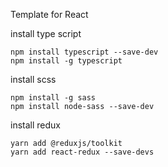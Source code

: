 Template for React

install type script
```
npm install typescript --save-dev
npm install -g typescript
```

install scss
```
npm install -g sass
npm install node-sass --save-dev
```

install redux
```
yarn add @reduxjs/toolkit
yarn add react-redux --save-devs
```